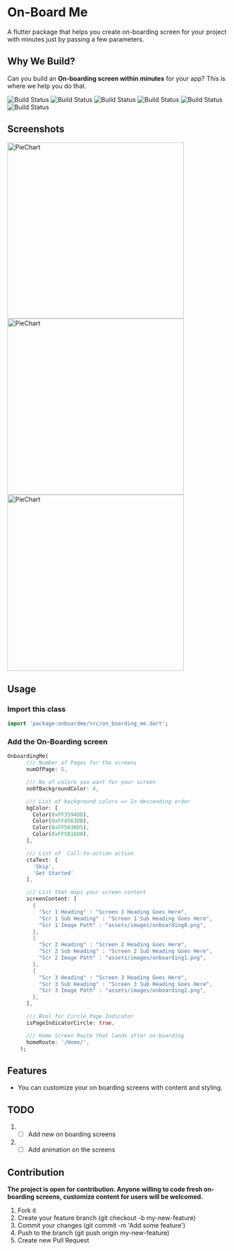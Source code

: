 # On-Board Me
A flutter package that helps you create on-boarding screen for your project with minutes just by passing a few parameters.

## Why We Build?
Can you build an **On-boarding screen within minutes** for your app? This is where we help you do that.


![Build Status](https://img.shields.io/badge/Build-Passing-blue) ![Build Status](https://img.shields.io/badge/Release-V1.0-green)  ![Build Status](https://img.shields.io/badge/license-MIT-red)  ![Build Status](https://img.shields.io/badge/Contribution-Open-Yellow)  ![Build Status](https://img.shields.io/badge/Platform-Flutter-orange) ![Build Status](https://img.shields.io/badge/Language-Dart-DarkPink)

## Screenshots

<img src="https://raw.githubusercontent.com/imsks/On-Board-Me/master/screenshots/on-board-me-1.jpeg"  height = "400" alt="PieChart"> <img src="https://raw.githubusercontent.com/imsks/On-Board-Me/master/screenshots/on-board-me-2.jpeg"  height = "400" alt="PieChart"> <img src="https://raw.githubusercontent.com/imsks/On-Board-Me/master/screenshots/on-board-me-3.jpeg"  height = "400" alt="PieChart">

## Usage

### Import this class

```dart
import 'package:onboardme/src/on_boarding_me.dart';
```
### Add the On-Boarding screen
```dart
OnboardingMe(
      /// Number of Pages for the screens
      numOfPage: 5,

      /// No of colors you want for your screen
      noOfBackgroundColor: 4,

      /// List of background colors => In descending order
      bgColor: [
        Color(0xFF3594DD),
        Color(0xFF4563DB),
        Color(0xFF5036D5),
        Color(0xFF5B16D0),
      ],

      /// List of  Call-to-action action
      ctaText: [
        'Skip',
        'Get Started'
      ],

      /// List that maps your screen content
      screenContent: [
        {
          "Scr 1 Heading" : "Screen 1 Heading Goes Here",
          "Scr 1 Sub Heading" : "Screen 1 Sub Heading Goes Here",
          "Scr 1 Image Path" : "assets/images/onboarding0.png",
        },
        {
          "Scr 2 Heading" : "Screen 2 Heading Goes Here",
          "Scr 2 Sub Heading" : "Screen 2 Sub Heading Goes Here",
          "Scr 2 Image Path" : "assets/images/onboarding1.png",
        },
        {
          "Scr 3 Heading" : "Screen 3 Heading Goes Here",
          "Scr 3 Sub Heading" : "Screen 3 Sub Heading Goes Here",
          "Scr 3 Image Path" : "assets/images/onboarding2.png",
        },
      ],

      /// Bool for Circle Page Indicator
      isPageIndicatorCircle: true,

      /// Home Screen Route that lands after on-boarding
      homeRoute: '/Home/',
    );
```

## Features
- You can customize your on boarding screens with content and styling.

## TODO
1. - [ ] Add new on boarding screens
2. - [ ] Add animation on the screens

## Contribution
**The project is open for contribution. Anyone willing to code fresh on-boarding screens, customize content for users will be welcomed.**
1. Fork it
2. Create your feature branch (git checkout -b my-new-feature)
3. Commit your changes (git commit -m 'Add some feature')
4. Push to the branch (git push origin my-new-feature)
5. Create new Pull Request